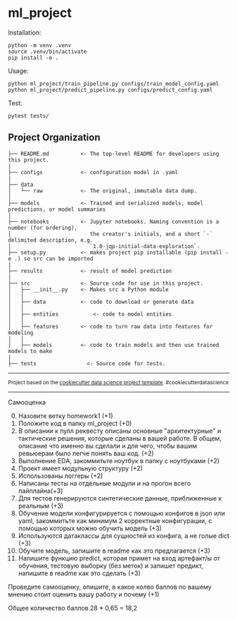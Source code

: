 ml_project
==============================

Installation: 
~~~
python -m venv .venv
source .venv/bin/activate
pip install -e .
~~~
Usage:
~~~
python ml_project/train_pipeline.py configs/train_model_config.yaml
python ml_project/predict_pipeline.py configs/predict_config.yaml
~~~

Test:
~~~
pytest tests/
~~~

Project Organization
------------

    ├── README.md          <- The top-level README for developers using this project.
    |
    ├── configs            <- configuration model in .yaml
    |
    ├── data
    │   └── raw            <- The original, immutable data dump.
    │
    ├── models             <- Trained and serialized models, model predictions, or model summaries
    │
    ├── notebooks          <- Jupyter notebooks. Naming convention is a number (for ordering),
    │                         the creator's initials, and a short `-` delimited description, e.g.
    │                         `1.0-jqp-initial-data-exploration`.
    ├── setup.py           <- makes project pip installable (pip install -e .) so src can be imported
    |
    ├── results            <- result of model prediction
    |
    ├── src                <- Source code for use in this project.
    │   ├── __init__.py    <- Makes src a Python module
    │   │
    │   ├── data           <- code to download or generate data
    │   │
    │   ├── entities           <- code to model entities
    │   │
    │   ├── features       <- code to turn raw data into features for modeling
    │   │
    │   ├── models         <- code to train models and then use trained models to make
    |
    ├── tests                <- Source code for tests.

--------

<p><small>Project based on the <a target="_blank" href="https://drivendata.github.io/cookiecutter-data-science/">cookiecutter data science project template</a>. #cookiecutterdatascience</small></p>


--------

Самооценка

0) Назовите ветку homework1 (+1)
0) Положите код в папку ml_project (+0)
0) В описании к пулл реквесту описаны основные "архитектурные" и тактические решения, которые сделаны в вашей работе. В общем, описание что именно вы сделали и для чего, чтобы вашим ревьюерам было легче понять ваш код. (+2)
1) Выполнение EDA, закоммитьте ноутбук в папку с ноутбуками (+2)
2) Проект имеет модульную структуру (+2)
3) Использованы логгеры (+2)
4) Написаны тесты на отдельные модули и на прогон всего пайплайна(+3)
5) Для тестов генерируются синтетические данные, приближенные к реальным (+3)
6) Обучение модели конфигурируется с помощью конфигов в json или yaml, закоммитьте как минимум 2 корректные конфигурации, с помощью которых можно обучить модель (+3)
7) Используются датаклассы для сущностей из конфига, а не голые dict (+3)
9) Обучите модель, запишите в readme как это предлагается (+3)
10) Напишите функцию predict, которая примет на вход артефакт/ы от обучения, тестовую выборку (без меток) и запишет предикт, напишите в readme как это сделать (+3)

Проведите самооценку, опишите, в какое колво баллов по вашему мнению стоит оценить вашу работу и почему (+1)

Общее количество баллов 28 * 0,65 = 18,2
